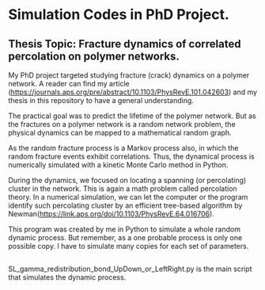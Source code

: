 # Simulation Codes in PhD Project.
## Thesis Topic: Fracture dynamics of correlated percolation on polymer networks.

My PhD project targeted studying fracture (crack) dynamics on a polymer network. A reader can find my article (https://journals.aps.org/pre/abstract/10.1103/PhysRevE.101.042603) and my thesis in this repository to have a general understanding.

The practical goal was to predict the lifetime of the polymer network. But as the fractures on a polymer network is a random network problem, the physical dynamics can be mapped to a mathematical random graph.


As the random fracture process is a Markov process also, in which the random fracture events exhibit correlations. Thus, the dynamical process is numerically simulated with a kinetic Monte Carlo method in Python.

During the dynamics, we focused on locating a spanning (or percolating) cluster in the network. This is again a math problem called percolation theory. In a numerical simulation, we can let the computer or the program identify such percolating cluster by an efficient tree-based algorithm by Newman(https://link.aps.org/doi/10.1103/PhysRevE.64.016706). 

This program was created by me in Python to simulate a whole random dynamic process. But remember, as a one probable process is only one possible copy. I have to simulate many copies for each set of parameters.

##
SL_gamma_redistribution_bond_UpDown_or_LeftRight.py is the main script that simulates the dynamic process.

